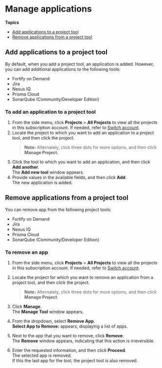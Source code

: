 # Manage applications

**Topics**

- [Add applications to a project tool](#add-applications-to-a-project-tool)
- [Remove applications from a project tool](#remove-applications-from-a-project-tool)



## Add applications to a project tool

By default, when you add a project tool, an application is added. However, you can add additional applications to the following tools:

- Fortify on Demand
- Jira
- Nexus IQ
- Prisma Cloud
- SonarQube (Community/Developer Edition)



### To add an application to a project tool

1. From the side menu, click **Projects** > **All Projects** to view all the projects in this subscription account. If needed, refer to [Switch account](manage-account).
1. Locate the project to which you want to add an application to a project tool, and then click the project.
    > **Note:** Alternately, click three dots for more options, and then click **Manage Project**.
1. Click the tool to which you want to add an application, and then click **Add another**.  
    The **Add new tool** window appears. 
1. Provide values in the available fields, and then click **Add**.    
    The new application is added.




## Remove applications from a project tool

You can remove app from the following project tools:

- Fortify on Demand
- Jira
- Nexus IQ
- Prisma Cloud
- SonarQube (Community/Developer Edition)



### To remove an app


1. From the side menu, click **Projects** > **All Projects** to view all the projects in this subscription account. If needed, refer to [Switch account](manage-account).
1. Locate the project for which you want to remove an application from a project tool, and then click the project.
    > **Note:** Alternately, click three dots for more options, and then click **Manage Project**.

1. Click **Manage**.   
    The **Manage Tool** window appears.
1. From the dropdown, select **Remove App**.  
    **Select App to Remove:** appears, displaying a list of apps. 
1. Next to the app that you want to remove, click **Remove**.  
    The **Remove** window appears, indicating that this action is irreversible.
1. Enter the requested information, and then click **Proceed**.  
    The selected app is removed.  
    If this the last app for the tool, the project tool is also removed. 

